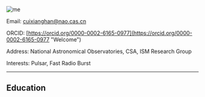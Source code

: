 ![me](https://user-images.githubusercontent.com/98388425/151003989-8466b931-1971-4877-b22b-0b4401d7c43f.png)

Email: cuixianghan@nao.cas.cn

ORCID: [https://orcid.org/0000-0002-6165-0977](https://orcid.org/0000-0002-6165-0977 "Welcome")

Address: 	National Astronomical Observatories, CSA, ISM Research Group

Interests: Pulsar, Fast Radio Burst

***

## Education
